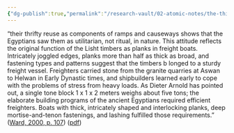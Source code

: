 ```yaml
---
{"dg-publish":true,"permalink":"/research-vault/02-atomic-notes/the-thicker-boat-planks-were-used-on-freight-boats/"}
---
```


“their thrifty reuse as components of ramps and causeways shows that the Egyptians saw them as utilitarian, not ritual, in nature. This attitude reflects the original function of the Lisht timbers as planks in freight boats. Intricately joggled edges, planks more than half as thick as broad, and fastening types and patterns suggest that the timbers b longed to a sturdy freight vessel. Freighters carried stone from the granite quarries at Aswan to Helwan in Early Dynastic times, and shipbuilders learned early to cope with the problems of stress from heavy loads. As Dieter Arnold has pointed out, a single tone block 1 x 1 x 2 meters weighs about five tons; the elaborate building programs of the ancient Egyptians required efficient freighters. Boats with thick, intricately shaped and interlocking planks, deep mortise-and-tenon fastenings, and lashing fulfilled those requirements.” ([Ward, 2000, p. 107](zotero://select/library/items/Z98WYCE6)) ([pdf](zotero://open-pdf/library/items/UD954MWU?page=115&annotation=6E2P4YB5))